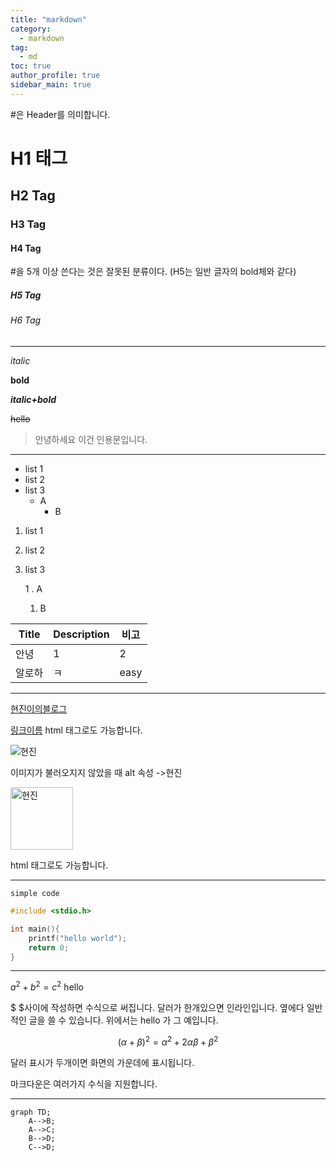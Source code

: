 ```yaml
---
title: "markdown"
category:
  - markdown
tag:
  - md
toc: true
author_profile: true
sidebar_main: true
---
```


\#은 Header를 의미합니다.

# H1 태그

## H2 Tag

### H3 Tag

#### H4 Tag

\#을 5개 이상 쓴다는 것은 잘못된 분류이다. (H5는 일반 글자의 bold체와 같다)

##### H5 Tag

###### H6 Tag

---

_italic_

**bold**

**_italic+bold_**

~~hello~~

> 안녕하세요 이건 인용문입니다.

---

- list 1
- list 2
- list 3
  - A
    - B

1. list 1
2. list 2
3. list 3

   1 . A

   1. B

| Title  | Description | 비고 |
| ------ | ----------- | ---- |
| 안녕   | 1           | 2    |
| 알로하 | ㅋ          | easy |

---

[현진이의블로그](hyunjinee.github.io)

<a href="naver.com">링크이름</a>
html 태그로도 가능합니다.

![현진](이미지주소)

이미지가 불러오지지 않았을 때 alt 속성 ->현진

<img alt="현진" src="링크주소" width="100">

html 태그로도 가능합니다.

---

`simple code`

```cpp
#include <stdio.h>

int main(){
    printf("hello world");
    return 0;
}


```

---

$a^2 + b^2 = c^2$ hello

$ $사이에 작성하면 수식으로 써집니다.
달러가 한개있으면 인라인입니다. 옆에다 일반적인 글을 쓸 수 있습니다. 위에서는 hello 가 그 예입니다.

$$(\alpha + \beta)^2 = \alpha^2 + 2 \alpha\beta + \beta^2$$

달러 표시가 두개이면 화면의 가운데에 표시됩니다.

마크다운은 여러가지 수식을 지원합니다.

---

```mermaid
graph TD;
    A-->B;
    A-->C;
    B-->D;
    C-->D;
```
